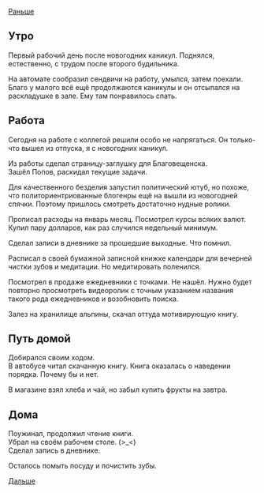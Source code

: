 [Раньше](2020.01.08.md)
## Утро
Первый рабочий день после новогодних каникул. Поднялся, естественно, с трудом после второго будильника.

На автомате сообразил сендвичи на работу, умылся, затем поехали. Благо у малого всё ещё продолжаются каникулы и он отсыпался на раскладушке в зале. Ему там понравилось спать.
## Работа
Сегодня на работе с коллегой решили особо не напрягаться. Он только-что вышел из отпуска, я с новогодних каникул.

Из работы сделал страницу-заглушку для Благовещенска.  
Зашёл Попов, раскидал текущие задачи.

Для качественного безделия запустил политический ютуб, но похоже, что политориентриованные блогенры ещё на вышли из новогодней спячки. Поэтому пришлось смотреть достаточно нудные ролики.

Прописал расходы на январь месяц. Посмотрел курсы всяких валют. Купил пару долларов, как раз случился недельный минимум.

Сделал записи в дневнике за прошедшие выходные. Что помнил.

Расписал в своей бумажной записной книжке календари для вечерней чистки зубов и медитации. Но медитировать поленился.

Посмотрел в продаже ежедневники с точками. Не нашёл. Нужно будет повторно просмотреть видеоролик с точным указанием названия такого рода ежедневников и возобновить поиска.

Залез на хранилище альпины, скачал оттуда мотивирующую книгу.
## Путь домой
Добирался своим ходом.  
В автобусе читал скачанную книгу. Книга оказалась о наведении порядка. Почему бы и нет.

В магазине взял хлеба и чай, но забыл купить фрукты на завтра.
## Дома
Поужинал, продолжил чтение книги.  
Убрал на своём рабочем столе. (>_<)  
Сделал запись в дневнике.

Осталось помыть посуду и почистить зубы.

[Дальше](2020.01.10.md)